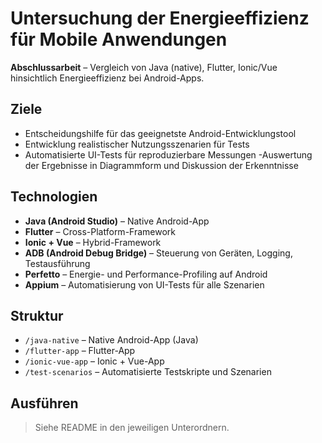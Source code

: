 # Untersuchung der Energieeffizienz für Mobile Anwendungen

**Abschlussarbeit** – Vergleich von Java (native), Flutter, Ionic/Vue hinsichtlich Energieeffizienz bei Android-Apps.

## Ziele
- Entscheidungshilfe für das geeignetste Android-Entwicklungstool
- Entwicklung realistischer Nutzungsszenarien für Tests
- Automatisierte UI-Tests für reproduzierbare Messungen
-Auswertung der Ergebnisse in Diagrammform und Diskussion der Erkenntnisse


## Technologien
- **Java (Android Studio)** – Native Android-App
- **Flutter** – Cross-Platform-Framework
- **Ionic + Vue** – Hybrid-Framework
- **ADB (Android Debug Bridge)** – Steuerung von Geräten, Logging, Testausführung
- **Perfetto** – Energie- und Performance-Profiling auf Android
- **Appium** – Automatisierung von UI-Tests für alle Szenarien


## Struktur
- `/java-native` – Native Android-App (Java)
- `/flutter-app` – Flutter-App
- `/ionic-vue-app` – Ionic + Vue-App
- `/test-scenarios` – Automatisierte Testskripte und Szenarien

## Ausführen
> Siehe README in den jeweiligen Unterordnern.
